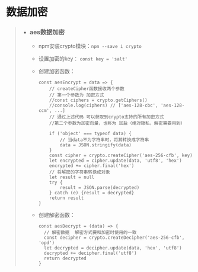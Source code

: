 # 数据加密
>* ### aes数据加密
>   * npm安装crypto模块：```npm --save i crypto```  
>   * 设置加密的key： ```const key = 'salt'```  
>   * 创建加密函数：
>       ```
>       const aesEncrypt = data => {
>           // createCipher函数接收两个参数
>           // 第一个参数为 加密方式
>           //const ciphers = crypto.getCiphers()
>           //console.log(ciphers) // ['aes-128-cbc', 'aes-128-ccm', ...]
>           // 通过上述代码 可以获取到crypto支持的所有加密方式
>           //第二个参数为加密向量，也称为 加盐（绝对隐私，解密需要用到）
>     
>           if ('object' === typeof data) {
>               // 当data不为字符串时，将其转换成字符串
>               data = JSON.stringify(data)
>           }
>           const cipher = crypto.createCipher('aes-256-cfb', key)
>           let encrypted = cipher.update(data, 'utf8', 'hex')
>           encrypted += cipher.final('hex')
>           // 将解密的字符串转换成对象
>           let result = null
>           try {
>               result = JSON.parse(decrypted)
>           } catch (e) {result = decrypted}
>           return result
>       }
>       ```
>     
>   * 创建解密函数：
>       ```
>       const aesDecrypt = (data) => {
>         // 解密数据  解密方式要和加密时使用的一致
>         const decipher = crypto.createDecipher('aes-256-cfb', 'opd')
>         let decrypted = decipher.update(data, 'hex', 'utf8')
>         decrypted += decipher.final('utf8')
>         return decrypted
>       }
>       ```

